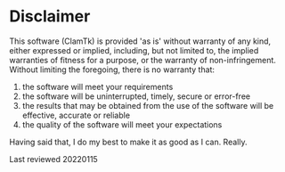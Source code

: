 # Disclaimer

This software (ClamTk) is provided 'as is' without warranty of any kind, either expressed or implied, including, but not limited to, the implied warranties of fitness for a purpose, or the warranty of non-infringement.  Without limiting the foregoing, there is no warranty that:

   1. the software will meet your requirements
   2. the software will be uninterrupted, timely, secure or error-free
   3. the results that may be obtained from the use of the software will
      be effective, accurate or reliable
   4. the quality of the software will meet your expectations

Having said that, I do my best to make it as good as I can. Really.

Last reviewed 20220115
